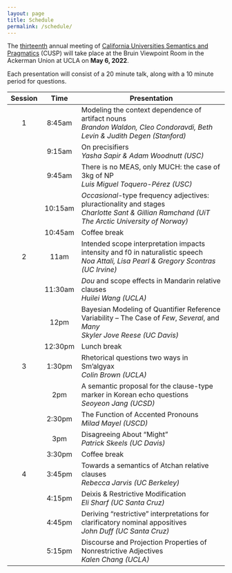 ```yaml
---
layout: page
title: Schedule
permalink: /schedule/
---
```


The [thirteenth](/cusp13 "CUSP-13") annual meeting of [California Universities Semantics and Pragmatics](/ "CUSP") (CUSP) will take place at the Bruin Viewpoint Room in the Ackerman Union at UCLA on **May 6, 2022**.

Each presentation will consist of a 20 minute talk, along with a 10 minute period for questions.

| Session |   Time  | Presentation                                                                                                                                  |
|:-------:|:-------:|-----------------------------------------------------------------------------------------------------------------------------------------------|
|    1    |  8:45am | Modeling the context dependence of artifact nouns<br>_Brandon Waldon, Cleo Condoravdi, Beth Levin & Judith Degen (Stanford)_                    |
|         |  9:15am | On precisifiers<br>_Yasha Sapir & Adam Woodnutt (USC)_                                                                                          |
|         |  9:45am | There is no MEAS, only MUCH: the case of 3kg of NP<br>_Luis Miguel Toquero-Pérez (USC)_                                                         |
|         | 10:15am | _Occasional_-type frequency adjectives: pluractionality and stages<br>_Charlotte Sant & Gillian Ramchand (UiT The Arctic University of Norway)_ |
|         | 10:45am | Coffee break                                                                                                                                  |
|    2    |   11am  | Intended scope interpretation impacts intensity and f0 in naturalistic speech<br>_Noa Attali, Lisa Pearl & Gregory Scontras (UC Irvine)_        |
|         | 11:30am | _Dou_ and scope effects in Mandarin relative clauses<br>_Huilei Wang (UCLA)_                                                                    |
|         |   12pm  | Bayesian Modeling of Quantifier Reference Variability – The Case of _Few_, _Several_, and _Many_<br>_Skyler Jove Reese (UC Davis)_              |
|         | 12:30pm | Lunch break                                                                                                                                   |
|    3    |  1:30pm | Rhetorical questions two ways in Sm’algyax<br>_Colin Brown (UCLA)_                                                                              |
|         |   2pm   | A semantic proposal for the clause-type marker in Korean echo questions<br>_Seoyeon Jang (UCSD)_                                                |
|         |  2:30pm | The Function of Accented Pronouns<br>_Milad Mayel (USCD)_                                                                                       |
|         |   3pm   | Disagreeing About “Might”<br>_Patrick Skeels (UC Davis)_                                                                                        |
|         |  3:30pm | Coffee break                                                                                                                                  |
|    4    |  3:45pm | Towards a semantics of Atchan relative clauses<br>_Rebecca Jarvis (UC Berkeley)_                                                                |
|         |  4:15pm | Deixis & Restrictive Modification<br>_Eli Sharf (UC Santa Cruz)_                                                                                |
|         |  4:45pm | Deriving “restrictive” interpretations for clarificatory nominal appositives<br>_John Duff (UC Santa Cruz)_                                     |
|         |  5:15pm | Discourse and Projection Properties of Nonrestrictive Adjectives<br>_Kalen Chang (UCLA)_                                                        |
